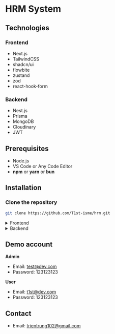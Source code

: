 # HRM System


## Technologies

### Frontend

- Next.js
- TailwindCSS
- shadcn/ui
- flowbite
- zustand
- zod
- react-hook-form

### Backend

- Nest.js
- Prisma
- MongoDB
- Cloudinary
- JWT



## Prerequisites

- Node.js
- VS Code or Any Code Editor
- **npm** or **yarn** or **bun**

## Installation

### Clone the repository

```bash
git clone https://github.com/T1st-isme/hrm.git
```

<details>
<summary> Frontend </summary>

## Go to the client directory

```bash
cd client
```

## Configure the environment variables

```bash
PORT =
```

## Install dependencies

```bash
npm install
or
yarn install
or
bun install
```

## Run the development server

```bash
npm run dev
or
yarn dev
or
bun dev
```

</details>

<details>

<summary> Backend </summary>

## Go to the server directory

```bash
cd server
```

## Configure the environment variables
<p>You can use the .env.example file to create the .env file</p>

In here I have a sample database in mongodb atlas, cloudinary, and jwt secret, you can use it or create your own.

**Detail of .env file**

```bash
DATABASE_URL="mongodb+srv://admin:admin@hrm.dpupm.mongodb.net/hrm?retryWrites=true&w=majority"

JWT_SECRET="valorantistrash"

CLOUDINARY_CLOUD_NAME="dzyf7iccb"
CLOUDINARY_API_KEY="861486826217416"
CLOUDINARY_API_SECRET="Xv9ndXZSjG7J4TWS1wLvx62Iq2w"

COOKIE_EXPIRES_TIME=30

```


## Install dependencies

```bash
npm install
or
yarn install
or
bun install
```

## Run the development server

```bash
yarn start:dev
```

</details>

## Demo account

**Admin**

- Email: test@dev.com
- Password: 123123123

**User**

- Email: t1st@dev.com
- Password: 123123123

## Contact

- Email: trientrung102@gmail.com
